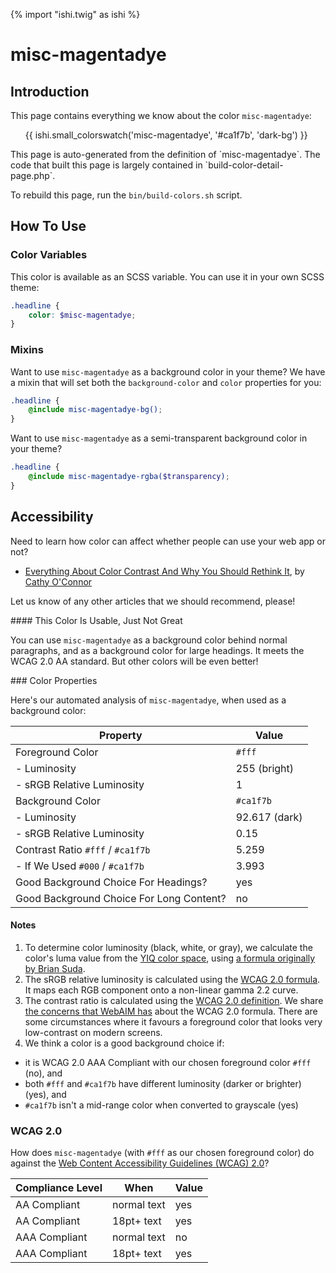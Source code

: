 {% import "ishi.twig" as ishi %}
# misc-magentadye

## Introduction

This page contains everything we know about the color `misc-magentadye`:

<div class="grid">
    <div class="cell">
        <div class="swatch">
            <ul>
                {{ ishi.small_colorswatch('misc-magentadye', '#ca1f7b', 'dark-bg') }}
            </ul>
        </div>
    </div>
</div>

<div class="callout attention" markdown="1">
This page is auto-generated from the definition of `misc-magentadye`. The code that built this page is largely contained in `build-color-detail-page.php`.

To rebuild this page, run the `bin/build-colors.sh` script.
</div>

## How To Use

### Color Variables

This color is available as an SCSS variable. You can use it in your own SCSS theme:

```scss
.headline {
    color: $misc-magentadye;
}
```

### Mixins

Want to use `misc-magentadye` as a background color in your theme? We have a mixin that will set both the `background-color` and `color` properties for you:

```scss
.headline {
    @include misc-magentadye-bg();
}
```

Want to use `misc-magentadye` as a semi-transparent background color in your theme?

```scss
.headline {
    @include misc-magentadye-rgba($transparency);
}
```

## Accessibility

Need to learn how color can affect whether people can use your web app or not?

* [Everything About Color Contrast And Why You Should Rethink It](https://www.smashingmagazine.com/2014/10/color-contrast-tips-and-tools-for-accessibility/), by [Cathy O'Connor](http://www.twitter.com/cagocon)

Let us know of any other articles that we should recommend, please!
<div class="callout warning" markdown="1">
#### This Color Is Usable, Just Not Great

You can use `misc-magentadye` as a background color behind normal paragraphs, and as a background color for large headings. It meets the WCAG 2.0 AA standard. But other colors will be even better!
</div>
### Color Properties

Here's our automated analysis of `misc-magentadye`, when used as a background color:

Property | Value
---------|------
Foreground Color | `#fff`
- Luminosity | 255 (bright)
- sRGB Relative Luminosity | 1
Background Color | `#ca1f7b`
- Luminosity | 92.617 (dark)
- sRGB Relative Luminosity | 0.15
Contrast Ratio `#fff` / `#ca1f7b` | 5.259
- If We Used `#000` / `#ca1f7b` | 3.993
Good Background Choice For Headings? | yes
Good Background Choice For Long Content? | no

#### Notes

1. To determine color luminosity (black, white, or gray), we calculate the color's luma value from the [YIQ color space](https://en.wikipedia.org/wiki/YIQ), using [a formula originally by Brian Suda](https://24ways.org/2010/calculating-color-contrast/).
1. The sRGB relative luminosity is calculated using the [WCAG 2.0 formula](https://www.w3.org/TR/WCAG20/#relativeluminancedef). It maps each RGB component onto a non-linear gamma 2.2 curve.
1. The contrast ratio is calculated using the [WCAG 2.0 definition](https://www.w3.org/TR/2008/REC-WCAG20-20081211/#contrast-ratiodef). We share [the concerns that WebAIM has](http://webaim.org/blog/wcag-2-1-feedback/) about the WCAG 2.0 formula. There are some circumstances where it favours a foreground color that looks very low-contrast on modern screens.
1. We think a color is a good background choice if:
  - it is WCAG 2.0 AAA Compliant with our chosen foreground color `#fff` (no), and
  - both `#fff` and `#ca1f7b` have different luminosity (darker or brighter) (yes), and
  - `#ca1f7b` isn't a mid-range color when converted to grayscale (yes)

### WCAG 2.0

How does `misc-magentadye` (with `#fff` as our chosen foreground color) do against the [Web Content Accessibility Guidelines (WCAG) 2.0](https://www.w3.org/TR/WCAG20/)?

Compliance Level | When | Value
-----------------|------|------
AA Compliant | normal text | yes
AA Compliant | 18pt+ text | yes
AAA Compliant | normal text | no
AAA Compliant | 18pt+ text | yes